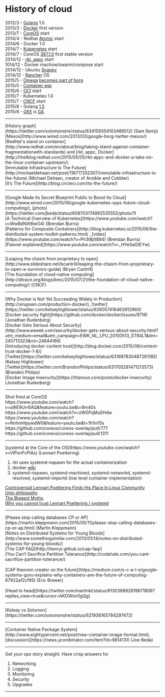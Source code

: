# History of cloud

2012/3 - [Golang](https://golang.org/) 1.0<br>
2013/3 - [Docker](https://www.docker.com/) first version<br>
2013/7 - [CoreOS](https://coreos.com/) start<br>
2014/4 - Redhat [Atomic](http://www.projectatomic.io/) start<br>
2014/6 - Docker 1.0<br>
2014/7 - [Kubernetes](http://kubernetes.io/) start<br>
2014/7 - CoreOS [367.1.0](https://coreos.com/blog/stable-release/) first stable version<br>
2014/12 - [rkt, appc](https://coreos.com/blog/rocket/) start<br>
1014/12 - Docker machine/swarm/compose start<br>
2014/12 - Ubuntu [Snappy](http://www.markshuttleworth.com/archives/1434)<br>
2014/12 - [Rancher](http://rancher.com/) OS<br>
2015/5 - [Omega](http://eurosys2013.tudos.org/wp-content/uploads/2013/paper/Schwarzkopf.pdf) [becomes part of](http://www.theplatform.net/2015/05/05/google-omega-to-become-part-of-borg-collective/) [borg](https://static.googleusercontent.com/media/research.google.com/zh-TW//pubs/archive/43438.pdf)<br>
2015/5 - [Container war](http://www.theregister.co.uk/2015/05/05/coreos_fest_roundtable/)<br>
2015/6 - [OCI](https://www.opencontainers.org/) start<br>
2015/7 - Kubernetes 1.0<br>
2015/7 - [CNCF](https://cncf.io/) start<br>
2015/8 - Golang [1.5](https://blog.golang.org/go1.5)<br>
2015/8 - [GKE](https://cloud.google.com/container-engine/) is [GA](http://googlecloudplatform.blogspot.tw/2015/08/Google-Container-Engine-is-Generally-Available.html)<br>
<hr>
[History graph](https://twitter.com/solomonstre/status/634159354103488512) (Sam Ramji)<br>
[Mesos](http://www.wired.com/2013/03/google-borg-twitter-mesos/)<br>
[RedHat's stand on container](http://www.redhat.com/en/about/blog/taking-stand-against-container-fragmentationwith-standards) and [rkt, appc, Docker](http://rhelblog.redhat.com/2015/05/05/rkt-appc-and-docker-a-take-on-the-linux-container-upstream/).<br>
[Immutable Infrastructure Is The Future](http://michaeldehaan.net/post/118717252307/immutable-infrastructure-is-the-future) (Michael Dehaan, creator of Ansible and Cobbler)<br>
[It’s The Future](http://blog.circleci.com/its-the-future/)
<hr>
[Google Made Its Secret Blueprint Public to Boost Its Cloud](http://www.wired.com/2015/06/google-kubernetes-says-future-cloud-computing/), [photo](https://twitter.com/jbeda/status/608703174992535552/photo/1)<br>
[A Technical Overview of Kubernetes](https://www.youtube.com/watch?v=WwBdNXt6wO4) (Brendan Burns)<br>
[Patterns for Composite Containers](http://blog.kubernetes.io/2015/06/the-distributed-system-toolkit-patterns.html) , [video](https://www.youtube.com/watch?v=Ph3t8jIt894) (Brendan Burns)<br>
[Flannel explained](https://www.youtube.com/watch?v=_HYeSaGtEYw)
<hr>
[Leaping the chasm from proprietary to open](http://www.slideshare.net/bcantrill/leaping-the-chasm-from-proprietary-to-open-a-survivors-guide) (Bryan Cantrill)<br>
[The foundation of cloud-native computing](http://dtrace.org/blogs/bmc/2015/07/21/the-foundation-of-cloud-native-computing/) (CNCF)<br>
<hr>
[Why Docker is Not Yet Succeeding Widely in Production](http://sirupsen.com/production-docker/), [twitter](https://twitter.com/kelseyhightower/status/626057416463912960)<br>
[Docker security fight](https://github.com/docker/docker/issues/9719) (Jonathan Rudenberg)<br>
[Docker Gets Serious About Security](http://www.eweek.com/security/docker-gets-serious-about-security.html?utm_medium=email&utm_campaign=EWK_NL_LPU_20150513_STR4L1&dni=245713323&rni=24844166)<br>
[Introducing docker content trust](http://blog.docker.com/2015/08/content-trust-docker-1-8/)<br>
[Twitter](https://twitter.com/kelseyhightower/status/631697830487261185) (Kelsey Hightower)<br>
[Twitter](https://twitter.com/BrandonPhilips/status/631705281471213573) (Brandon Philips)<br>
[Docker Image Insecurity](https://titanous.com/posts/docker-insecurity) (Jonathan Rudenberg)<br>
<hr>
Shot fired at CoreOS<br>
https://www.youtube.com/watch?v=a9lE9Urr6AQ&feature=youtu.be&t=9m40s<br>
https://www.youtube.com/watch?v=zWGFqMuEHdw<br>
https://www.youtube.com/watch?v=NnhmHpywdW0&feature=youtu.be&t=1h1m15s<br>
https://github.com/coreos/coreos-overlay/pull/777<br>
https://github.com/coreos/coreos-overlay/pull/1311<br>
<hr>
[systemd at the Core of the OS](https://www.youtube.com/watch?v=VIPonFvPlAs) (Lennart Poettering)<br>

1. rkt uses systemd-nspawn for the actual containerization
2. docker [wiki](http://en.wikipedia.org/wiki/Docker_%28software%29)
3. systemd-nspawn, systemd-machined, systemd-networkd, systemd-resolved, systemd-importd (low level container implementation)

[Controversial Lennart Poettering Finds His Place In Linux Community](http://www.informationweek.com/software/operating-systems/controversial-lennart-poettering-finds-his-place-in-linux-community/a/d-id/1320316)<br>
[Unix philosophy](http://en.wikipedia.org/wiki/Unix_philosophy)<br>
[The Biggest Myths](http://0pointer.de/blog/projects/the-biggest-myths)<br>
[Why you cannot trust Lennart Poettering / systemd](https://www.linkedin.com/pulse/20140924071300-170035-why-you-cannot-trust-lennart-poettering-systemd)<br>
<hr>
[Please stop calling databases CP or AP](https://martin.kleppmann.com/2015/05/11/please-stop-calling-databases-cp-or-ap.html) (Martin Kleppmann)<br>
[Notes on Distributed Systems for Young Bloods](http://www.somethingsimilar.com/2013/01/14/notes-on-distributed-systems-for-young-bloods/)<br>
[The CAP FAQ](http://henryr.github.io/cap-faq/)<br>
[You Can’t Sacrifice Partition Tolerance](http://codahale.com/you-cant-sacrifice-partition-tolerance/)<br>
<br>
[CAP theorem creator on the future](https://medium.com/s-c-a-l-e/google-systems-guru-explains-why-containers-are-the-future-of-computing-87922af2cf95) (Eric Brewer)<br>
<br>
[Head to head](https://twitter.com/martinkl/status/613038862919671808?replies_view=true&cursor=AKDWixr0gQg)<br>
<hr>
[Kelsey vs Solomon](https://twitter.com/solomonstre/status/621938165784297472)<br>
<hr>
[Container Native Package System](http://www.eightypercent.net/post/new-container-image-format.html), [discussion](https://news.ycombinator.com/item?id=9814131) (Joe Beda)<br>
<hr>
Get your ops story straight. Have crisp answers for<br>

1. Networking
2. Logging
3. Monitoring
4. Security
5. Upgrades

<hr>
